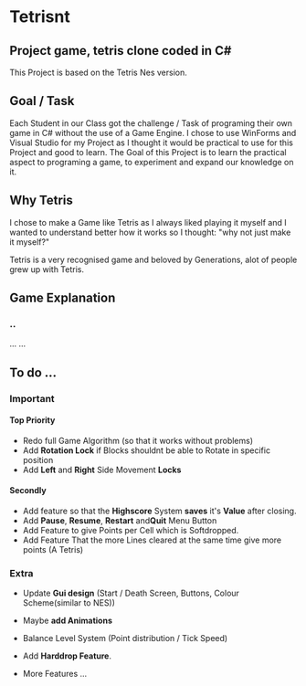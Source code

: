 # Tetrisnt
## Project game, tetris clone coded in C#
This Project is based on the Tetris Nes version.

## Goal / Task

Each Student in our Class got the challenge / Task of programing their own game in C# without the use of a Game Engine.
I chose to use WinForms and Visual Studio for my Project as I thought it would be practical to use for this Project and good to learn. The Goal of this Project is to learn the practical aspect to programing a game, to experiment and expand our knowledge on it.

## Why Tetris

I chose to make a Game like Tetris as I always liked playing it myself and I wanted to understand better how it works so I thought: "why not just make it myself?"

Tetris is a very recognised game and beloved by Generations, alot of people grew up with Tetris.

## Game Explanation
### ..
...
...

## To do ...

### Important

#### Top Priority
- Redo full Game Algorithm (so that it works without problems)
- Add **Rotation Lock** if Blocks shouldnt be able to Rotate in specific position
- Add **Left** and **Right** Side Movement **Locks**

#### Secondly
- Add feature so that the **Highscore** System **saves** it's **Value** after closing.
- Add **Pause**, **Resume**, **Restart** and**Quit** Menu Button
- Add Feature to give Points per Cell which is Softdropped.
- Add Feature That the more Lines cleared at the same time give more points (A Tetris)

### Extra
- Update **Gui design** (Start / Death Screen, Buttons, Colour Scheme(similar to NES))
- Maybe **add Animations**
- Balance Level System (Point distribution / Tick Speed)
- Add **Harddrop Feature**.

- More Features ...
